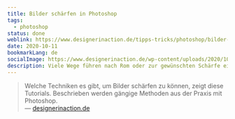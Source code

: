 ```yaml
---
title: Bilder schärfen in Photoshop
tags:
  - photoshop
status: done
weblink: https://www.designerinaction.de/tipps-tricks/photoshop/bilder-schaerfen/
date: 2020-10-11
bookmarkLang: de
socialImage: https://www.designerinaction.de/wp-content/uploads/2020/10/bilder-schaerfen.jpg
description: Viele Wege führen nach Rom oder zur gewünschten Schärfe eines Bildes. Im Artikel werden verschiedene Methoden in Photoshop gezeigt.
---
```

<blockquote>Welche Techniken es gibt, um Bilder schärfen zu können, zeigt diese Tutorials. Beschrieben werden gängige Methoden aus der Praxis mit Photoshop.<footer>— <a href="https://www.designerinaction.de/tipps-tricks/photoshop/bilder-schaerfen/">designerinaction.de</a></footer></blockquote>
